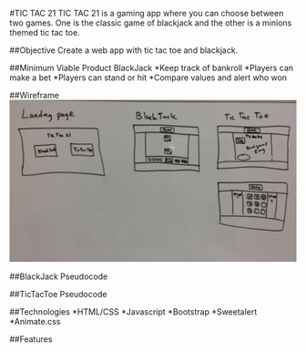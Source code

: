 #TIC TAC 21 
TIC TAC 21 is a gaming app where you can choose between two games.  One is the classic game of blackjack and the other is a minions themed tic tac toe.

##Objective
Create a web app with tic tac toe and blackjack.

##Minimum Viable Product
BlackJack
*Keep track of bankroll
*Players can make a bet
*Players can stand or hit
*Compare values and alert who won

##Wireframe
![My logo](./img/wireframe.jpg)

##BlackJack Pseudocode

##TicTacToe Pseudocode


##Technologies
*HTML/CSS
*Javascript
*Bootstrap
*Sweetalert
*Animate.css

##Features
